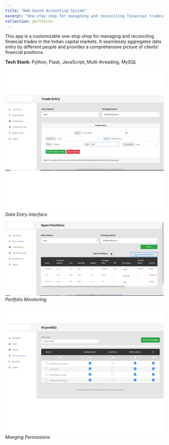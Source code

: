 ```yaml
---
title: "Web-based Accounting System"
excerpt: "One-stop shop for managning and reconciling financial trades<br/><img src='/images/tt_entry.png'>"
collection: portfolio
---
```


This app is a customizable one-stop shop for managing and reconciling financial trades in the Indian capital markets. It seamlessly aggregates data entry by different people and provides a comprehensive picture of clients' financial positions.

**Tech Stack:** Python, Flask, JavaScript, Multi-threading, MySQL


![Image 1](/images/tt_entry.png)
_Data Entry Interface_

![Image 2](/images/tt_openpos.png)
_Portfolio Monitoring_

![Image 3](/images/tt_admin.png)
_Manging Permissions_